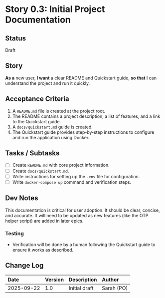# Story 0.3: Initial Project Documentation

## Status
Draft

## Story
**As a** new user,
**I want** a clear README and Quickstart guide,
**so that** I can understand the project and run it quickly.

## Acceptance Criteria
1. A `README.md` file is created at the project root.
2. The README contains a project description, a list of features, and a link to the Quickstart guide.
3. A `docs/quickstart.md` guide is created.
4. The Quickstart guide provides step-by-step instructions to configure and run the application using Docker.

## Tasks / Subtasks
- [ ] Create `README.md` with core project information.
- [ ] Create `docs/quickstart.md`.
- [ ] Write instructions for setting up the `.env` file for configuration.
- [ ] Write `docker-compose up` command and verification steps.

## Dev Notes
This documentation is critical for user adoption. It should be clear, concise, and accurate. It will need to be updated as new features (like the OTP helper script) are added in later epics.

### Testing
- Verification will be done by a human following the Quickstart guide to ensure it works as described.

## Change Log
| Date | Version | Description | Author |
| :--- | :--- | :--- | :--- |
| 2025-09-22 | 1.0 | Initial draft | Sarah (PO) |

